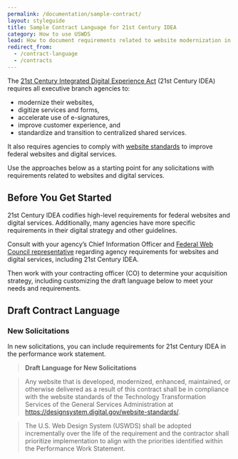 ```yaml
---
permalink: /documentation/sample-contract/
layout: styleguide
title: Sample Contract Language for 21st Century IDEA
category: How to use USWDS
lead: How to document requirements related to website modernization in contracts
redirect_from:
  - /contract-language
  - /contracts
---
```


The [21st Century Integrated Digital Experience Act](https://digital.gov/resources/21st-century-integrated-digital-experience-act/) (21st Century IDEA) requires all executive branch agencies to:

- modernize their websites,
- digitize services and forms,
- accelerate use of e-signatures,
- improve customer experience, and
- standardize and transition to centralized shared services.

It also requires agencies to comply with [website standards](https://designsystem.digital.gov/website-standards/) to improve federal websites and digital services. 

Use the approaches below as a starting point for any solicitations with requirements related to websites and digital services. 

## Before You Get Started

21st Century IDEA codifies high-level requirements for federal websites and digital services.  Additionally, many agencies have more specific requirements in their digital strategy and other guidelines. 

Consult with your agency’s Chief Information Officer and [Federal Web Council representative](https://digital.gov/resources/federal-web-council/#current-council-members) regarding agency requirements for websites and digital services, including 21st Century IDEA.

Then work with your contracting officer (CO) to determine your acquisition strategy, including customizing the draft language below to meet your needs and requirements. 

## Draft Contract Language
### New Solicitations
In new solicitations, you can include requirements for 21st Century IDEA in the performance work statement. 

> **Draft Language for New Solicitations**
 
> Any website that is developed, modernized, enhanced, maintained, or otherwise delivered as a result of this contract shall be in compliance with the website standards of the Technology Transformation Services of the General Services Administration at https://designsystem.digital.gov/website-standards/.
 
> The U.S. Web Design System (USWDS) shall be adopted incrementally over the life of the requirement and the contractor shall prioritize implementation to align with the priorities identified within the Performance Work Statement.


